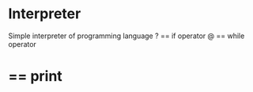 # Interpreter
Simple interpreter of programming language
? == if operator
@ == while operator
# == print


